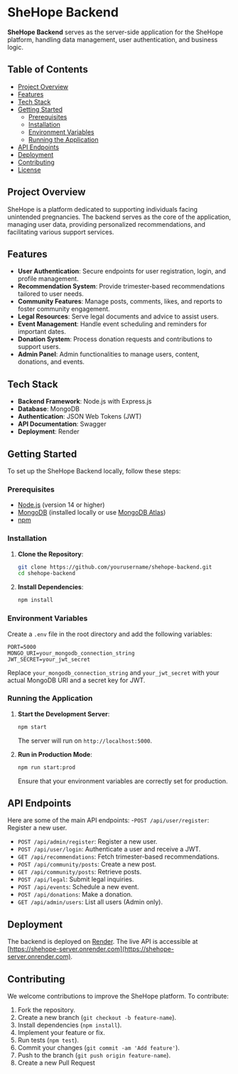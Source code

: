 

# SheHope Backend

**SheHope Backend** serves as the server-side application for the SheHope platform, handling data management, user authentication, and business logic.

## Table of Contents

- [Project Overview](#project-overview)
- [Features](#features)
- [Tech Stack](#tech-stack)
- [Getting Started](#getting-started)
  - [Prerequisites](#prerequisites)
  - [Installation](#installation)
  - [Environment Variables](#environment-variables)
  - [Running the Application](#running-the-application)
- [API Endpoints](#api-endpoints)
- [Deployment](#deployment)
- [Contributing](#contributing)
- [License](#license)

## Project Overview

SheHope is a platform dedicated to supporting individuals facing unintended pregnancies. The backend serves as the core of the application, managing user data, providing personalized recommendations, and facilitating various support services.

## Features

- **User Authentication**: Secure endpoints for user registration, login, and profile management.
- **Recommendation System**: Provide trimester-based recommendations tailored to user needs.
- **Community Features**: Manage posts, comments, likes, and reports to foster community engagement.
- **Legal Resources**: Serve legal documents and advice to assist users.
- **Event Management**: Handle event scheduling and reminders for important dates.
- **Donation System**: Process donation requests and contributions to support users.
- **Admin Panel**: Admin functionalities to manage users, content, donations, and events.

## Tech Stack

- **Backend Framework**: Node.js with Express.js
- **Database**: MongoDB
- **Authentication**: JSON Web Tokens (JWT)
- **API Documentation**: Swagger
- **Deployment**: Render

## Getting Started

To set up the SheHope Backend locally, follow these steps:

### Prerequisites

- [Node.js](https://nodejs.org/) (version 14 or higher)
- [MongoDB](https://www.mongodb.com/try/download/community) (installed locally or use [MongoDB Atlas](https://www.mongodb.com/cloud/atlas))
- [npm](https://www.npmjs.com/)

### Installation

1. **Clone the Repository**:

   ```bash
   git clone https://github.com/yourusername/shehope-backend.git
   cd shehope-backend
   ```

2. **Install Dependencies**:

   ```bash
   npm install
   ```

### Environment Variables

Create a `.env` file in the root directory and add the following variables:

```
PORT=5000
MONGO_URI=your_mongodb_connection_string
JWT_SECRET=your_jwt_secret
```

Replace `your_mongodb_connection_string` and `your_jwt_secret` with your actual MongoDB URI and a secret key for JWT.

### Running the Application

1. **Start the Development Server**:

   ```bash
   npm start
   ```

   The server will run on `http://localhost:5000`.

2. **Run in Production Mode**:

   ```bash
   npm run start:prod
   ```

   Ensure that your environment variables are correctly set for production.

## API Endpoints

Here are some of the main API endpoints:
-`POST /api/user/register`: Register a new user.
- `POST /api/admin/register`: Register a new user.
- `POST /api/user/login`: Authenticate a user and receive a JWT.
- `GET /api/recommendations`: Fetch trimester-based recommendations.
- `POST /api/community/posts`: Create a new post.
- `GET /api/community/posts`: Retrieve posts.
- `POST /api/legal`: Submit legal inquiries.
- `POST /api/events`: Schedule a new event.
- `POST /api/donations`: Make a donation.
- `GET /api/admin/users`: List all users (Admin only).



## Deployment

The backend is deployed on [Render](https://render.com/). The live API is accessible at [https://shehope-server.onrender.com](https://shehope-server.onrender.com).

## Contributing

We welcome contributions to improve the SheHope platform. To contribute:

1. Fork the repository.
2. Create a new branch (`git checkout -b feature-name`).
3. Install dependencies (`npm install`).
4. Implement your feature or fix.
5. Run tests (`npm test`).
6. Commit your changes (`git commit -am 'Add feature'`).
7. Push to the branch (`git push origin feature-name`).
8. Create a new Pull Request
